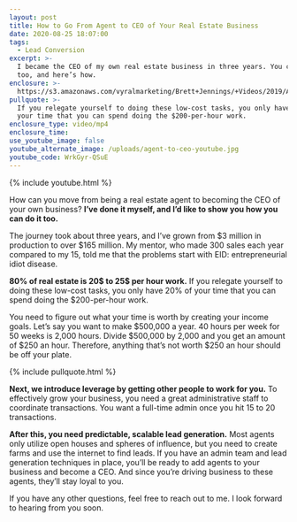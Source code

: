 ```yaml
---
layout: post
title: How to Go From Agent to CEO of Your Real Estate Business
date: 2020-08-25 18:07:00
tags:
  - Lead Conversion
excerpt: >-
  I became the CEO of my own real estate business in three years. You can do it
  too, and here’s how.
enclosure: >-
  https://s3.amazonaws.com/vyralmarketing/Brett+Jennings/+Videos/2019/April/Real+Estate+Experts-+The+Journey+From+Agent+to+CEO-+How+to+Grow+From+10+-130+Deals+per+Year.mp4
pullquote: >-
  If you relegate yourself to doing these low-cost tasks, you only have 20% of
  your time that you can spend doing the $200-per-hour work.
enclosure_type: video/mp4
enclosure_time:
use_youtube_image: false
youtube_alternate_image: /uploads/agent-to-ceo-youtube.jpg
youtube_code: WrkGyr-QSuE
---
```


{% include youtube.html %}

How can you move from being a real estate agent to becoming the CEO of your own business? **I’ve done it myself, and I’d like to show you how you can do it too.**

The journey took about three years, and I’ve grown from $3 million in production to over $165 million. My mentor, who made 300 sales each year compared to my 15, told me that the problems start with EID: entrepreneurial idiot disease.&nbsp;

**80% of real estate is 20$ to 25$ per hour work.** If you relegate yourself to doing these low-cost tasks, you only have 20% of your time that you can spend doing the $200-per-hour work.

You need to figure out what your time is worth by creating your income goals. Let’s say you want to make $500,000 a year. 40 hours per week for 50 weeks is 2,000 hours. Divide $500,000 by 2,000 and you get an amount of $250 an hour. Therefore, anything that’s not worth $250 an hour should be off your plate.

{% include pullquote.html %}

**Next, we introduce leverage by getting other people to work for you.** To effectively grow your business, you need a great administrative staff to coordinate transactions. You want a full-time admin once you hit 15 to 20 transactions.&nbsp;

**After this, you need predictable, scalable lead generation.** Most agents only utilize open houses and spheres of influence, but you need to create farms and use the internet to find leads. If you have an admin team and lead generation techniques in place, you’ll be ready to add agents to your business and become a CEO. And since you’re driving business to these agents, they’ll stay loyal to you.

If you have any other questions, feel free to reach out to me. I look forward to hearing from you soon.